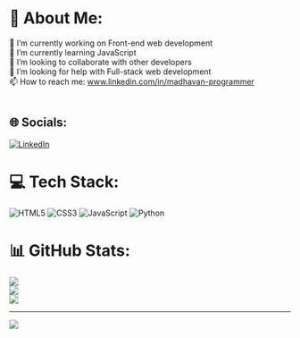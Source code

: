 # 💫 About Me:
🔭 I’m currently working on Front-end web development<br>🌱 I’m currently learning JavaScript<br>👯 I’m looking to collaborate with other developers<br>🤝 I’m looking for help with Full-stack web development<br>📫 How to reach me: www.linkedin.com/in/madhavan-programmer<br><br>


## 🌐 Socials:
[![LinkedIn](https://img.shields.io/badge/LinkedIn-%230077B5.svg?logo=linkedin&logoColor=white)](https://linkedin.com/in/https://www.linkedin.com/in/madhavan-programmer/) 

# 💻 Tech Stack:
![HTML5](https://img.shields.io/badge/html5-%23E34F26.svg?style=for-the-badge&logo=html5&logoColor=white) ![CSS3](https://img.shields.io/badge/css3-%231572B6.svg?style=for-the-badge&logo=css3&logoColor=white) ![JavaScript](https://img.shields.io/badge/javascript-%23323330.svg?style=for-the-badge&logo=javascript&logoColor=%23F7DF1E) ![Python](https://img.shields.io/badge/python-3670A0?style=for-the-badge&logo=python&logoColor=ffdd54)
# 📊 GitHub Stats:
![](https://github-readme-stats.vercel.app/api?username=A-MADHAVAN&theme=tokyonight&hide_border=false&include_all_commits=true&count_private=true)<br/>
![](https://github-readme-streak-stats.herokuapp.com/?user=A-MADHAVAN&theme=tokyonight&hide_border=false)<br/>
![](https://github-readme-stats.vercel.app/api/top-langs/?username=A-MADHAVAN&theme=tokyonight&hide_border=false&include_all_commits=true&count_private=true&layout=compact)

---
[![](https://visitcount.itsvg.in/api?id=A-MADHAVAN&icon=0&color=0)](https://visitcount.itsvg.in)

<!-- Proudly created with GPRM ( https://gprm.itsvg.in ) -->
